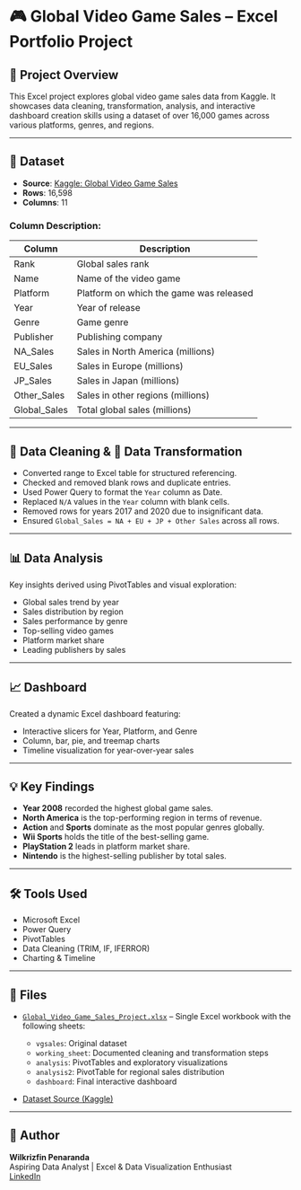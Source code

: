 # 🎮 Global Video Game Sales – Excel Portfolio Project

## 📌 Project Overview

This Excel project explores global video game sales data from Kaggle. It showcases data cleaning, transformation, analysis, and interactive dashboard creation skills using a dataset of over 16,000 games across various platforms, genres, and regions.

---

## 📂 Dataset

- **Source**: [Kaggle: Global Video Game Sales](https://www.kaggle.com/datasets/thedevastator/global-video-game-sales)
- **Rows**: 16,598  
- **Columns**: 11

### Column Description:
| Column       | Description                                     |
|--------------|-------------------------------------------------|
| Rank         | Global sales rank                               |
| Name         | Name of the video game                          |
| Platform     | Platform on which the game was released         |
| Year         | Year of release                                 |
| Genre        | Game genre                                      |
| Publisher    | Publishing company                              |
| NA_Sales     | Sales in North America (millions)               |
| EU_Sales     | Sales in Europe (millions)                      |
| JP_Sales     | Sales in Japan (millions)                       |
| Other_Sales  | Sales in other regions (millions)               |
| Global_Sales | Total global sales (millions)                   |

---

## 🧹 Data Cleaning & 🔁 Data Transformation

- Converted range to Excel table for structured referencing.
- Checked and removed blank rows and duplicate entries.
- Used Power Query to format the `Year` column as Date.
- Replaced `N/A` values in the `Year` column with blank cells.
- Removed rows for years 2017 and 2020 due to insignificant data.
- Ensured `Global_Sales = NA + EU + JP + Other Sales` across all rows.

---

## 📊 Data Analysis

Key insights derived using PivotTables and visual exploration:

- Global sales trend by year  
- Sales distribution by region  
- Sales performance by genre  
- Top-selling video games  
- Platform market share  
- Leading publishers by sales  

---

## 📈 Dashboard

Created a dynamic Excel dashboard featuring:

- Interactive slicers for Year, Platform, and Genre  
- Column, bar, pie, and treemap charts  
- Timeline visualization for year-over-year sales  

---

## 💡 Key Findings

- **Year 2008** recorded the highest global game sales.  
- **North America** is the top-performing region in terms of revenue.  
- **Action** and **Sports** dominate as the most popular genres globally.  
- **Wii Sports** holds the title of the best-selling game.  
- **PlayStation 2** leads in platform market share.  
- **Nintendo** is the highest-selling publisher by total sales.

---

## 🛠 Tools Used

- Microsoft Excel  
- Power Query  
- PivotTables  
- Data Cleaning (TRIM, IF, IFERROR)  
- Charting & Timeline

---

## 📎 Files

- [`Global_Video_Game_Sales_Project.xlsx`](./Global_Video_Game_Sales_Project.xlsx) – Single Excel workbook with the following sheets:
  - `vgsales`: Original dataset  
  - `working_sheet`: Documented cleaning and transformation steps  
  - `analysis`: PivotTables and exploratory visualizations  
  - `analysis2`: PivotTable for regional sales distribution  
  - `dashboard`: Final interactive dashboard  

- [Dataset Source (Kaggle)](https://www.kaggle.com/datasets/thedevastator/global-video-game-sales)

---

## 👤 Author

**Wilkrizfin Penaranda**  
Aspiring Data Analyst | Excel & Data Visualization Enthusiast  
[LinkedIn](https://www.linkedin.com/in/wilkrizfin-penaranda-90755197/)





